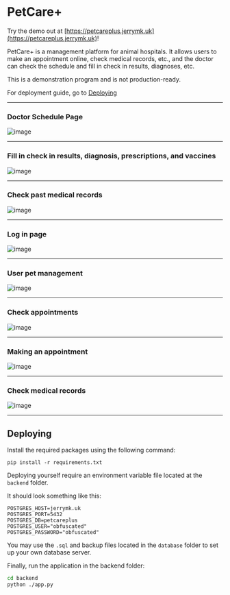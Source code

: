 # PetCare+
Try the demo out at [https://petcareplus.jerrymk.uk](https://petcareplus.jerrymk.uk)!

PetCare+ is a management platform for animal hospitals. It allows users to make an appointment online, check medical records, etc., and the doctor can check the schedule and fill in check in results, diagnoses, etc.

This is a demonstration program and is not production-ready.

For deployment guide, go to [Deploying](#deploying)

---

### Doctor Schedule Page
![image](https://github.com/user-attachments/assets/59d41850-b588-4045-a051-79af288459c0)

---

### Fill in check in results, diagnosis, prescriptions, and vaccines
![image](https://github.com/user-attachments/assets/8a857193-9f4c-41aa-8a30-276551e10970)

---

### Check past medical records
![image](https://github.com/user-attachments/assets/81e4ef80-403b-4c5f-8b3c-f0adb07eab8f)

---

### Log in page
![image](https://github.com/user-attachments/assets/27639a7d-4a0f-44b7-9817-b8572d1d8390)

---

### User pet management
![image](https://github.com/user-attachments/assets/e23ebfe4-bfbc-4e63-a556-44b618bbaf01)

---

### Check appointments
![image](https://github.com/user-attachments/assets/54f3eae0-af68-457a-a9b8-a9a9ec86c039)

---

### Making an appointment
![image](https://github.com/user-attachments/assets/2e0a2234-9287-42d2-886a-4c871e5d4dfe)

---

### Check medical records
![image](https://github.com/user-attachments/assets/34dc3820-666b-4483-af35-c65cc8512c56)

---

## Deploying

Install the required packages using the following command:
```
pip install -r requirements.txt
```

Deploying yourself require an environment variable file located at the `backend` folder. 

It should look something like this:
```
POSTGRES_HOST=jerrymk.uk
POSTGRES_PORT=5432
POSTGRES_DB=petcareplus
POSTGRES_USER="obfuscated"
POSTGRES_PASSWORD="obfuscated"
```

You may use the `.sql` and backup files located in the `database` folder to set up your own database server.

Finally, run the application in the backend folder:
```bash
cd backend
python ./app.py
```
